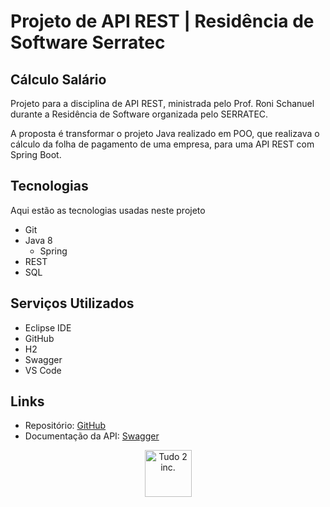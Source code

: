 # Projeto de API REST | Residência de Software Serratec

## Cálculo Salário

Projeto para a disciplina de API REST, ministrada pelo Prof. Roni Schanuel durante a Residência de Software organizada pelo SERRATEC.

A proposta é transformar o projeto Java realizado em POO, que realizava o cálculo da folha de pagamento de uma empresa, para uma API REST com Spring Boot.

## Tecnologias

Aqui estão as tecnologias usadas neste projeto

- Git
- Java 8
  - Spring
- REST
- SQL

## Serviços Utilizados
 
- Eclipse IDE
- GitHub
- H2
- Swagger
- VS Code

## Links

- Repositório: [GitHub](https://github.com/T2-IT/residencia-api/tree/master/folha-pagamento)
- Documentação da API: [Swagger]()


<p align="center">
  <img src="https://github.com/T2-Inc/logo/blob/main/T2%20Inc%20Logo.svg"
       alt="Tudo 2 inc."
       height="75"
       width="75"
  />
</p>
